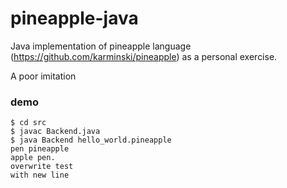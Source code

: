 # pineapple-java
Java implementation of pineapple language (https://github.com/karminski/pineapple) as a personal exercise.

A poor imitation

### demo
```
$ cd src
$ javac Backend.java
$ java Backend hello_world.pineapple
pen pineapple
apple pen.
overwrite test
with new line
```
